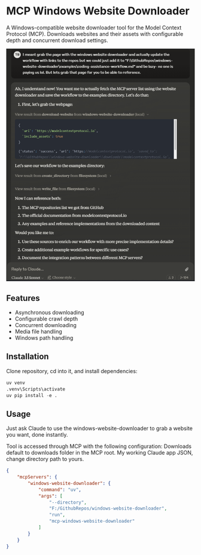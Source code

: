 # MCP Windows Website Downloader

A Windows-compatible website downloader tool for the Model Context Protocol (MCP). Downloads websites and their assets with configurable depth and concurrent download settings.

![alt text](image-1.png)

## Features

- Asynchronous downloading
- Configurable crawl depth
- Concurrent downloading
- Media file handling
- Windows path handling

## Installation

Clone repository, cd into it, and install dependencies:

```python
uv venv
.venv\Scripts\activate
uv pip install -e .
```

## Usage

Just ask Claude to use the windows-website-downloader to grab a website you want, done instantly.

Tool is accessed through MCP with the following configuration:
Downloads default to downloads folder in the MCP root. My working Claude app JSON, change directory path to yours.
```json
{
    "mcpServers": {
        "windows-website-downloader": {
            "command": "uv",
            "args": [
                "--directory", 
                "F:/GithubRepos/windows-website-downloader",
                "run",
                "mcp-windows-website-downloader"
            ]
        }
    }
}
```